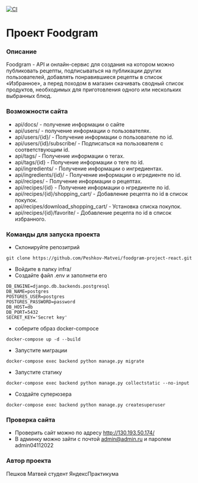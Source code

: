 [![CI](https://github.com/Peshkov-Matvei/foodgram-project-react/actions/workflows/foodgram_workflow.yml/badge.svg)](https://github.com/Peshkov-Matvei/foodgram-project-react/actions/workflows/foodgram_workflow.yml)
# Проект Foodgram
### Описание
Foodgram - API и онлайн-сервис для создания на котором можно публиковать рецепты, подписываться на публикации других пользователей, добавлять понравившиеся рецепты в список «Избранное», а перед походом в магазин скачивать сводный список продуктов, необходимых для приготовления одного или нескольких выбранных блюд.
### Возможности сайта
- api/docs/ - получение информации о сайте
- api/users/ - получение информации о пользователях.
- api/users/{id}/ - Получение информации о пользователе по id.
- api/users/{id}/subscribe/ - Подписаться на пользователя с соответствующим id.
- api/tags/ - Получение информации о тегах.
- api/tags/{id} - Получение информации о теге по id.
- api/ingredients/ - Получение информации о ингредиентах.
- api/ingredients/{id}/ - Получение информации о игредиенте по id.
- api/recipes/ - Получение информации о рецептах.
- api/recipes/{id} - Получение информации о нгредиенте по id.
- api/recipes/{id}/shopping_cart/ - Добавление рецепта по id в список покупок.
- api/recipes/download_shopping_cart/ - Установка списка покупок.
- api/recipes/{id}/favorite/ - Добавление рецепта по id в список избранного.
### Команды для запуска проекта
- Склонируйте репозитрий 
```
git clone https://github.com/Peshkov-Matvei/foodgram-project-react.git
```
- Войдите в папку infra/
- Создайте файл .env и заполнети его
```
DB_ENGINE=django.db.backends.postgresql
DB_NAME=postgres
POSTGRES_USER=postgres
POSTGRES_PASSWORD=password
DB_HOST=db
DB_PORT=5432
SECRET_KEY='Secret key'
```
- соберите образ docker-compoce
```
docker-compose up -d --build
```
- Запустите миграции
```
docker-compose exec backend python manage.py migrate
```
- Запустите статику
```
docker-compose exec backend python manage.py collectstatic --no-input
```
- Создайте суперюзера
```
docker-compose exec backend python manage.py createsuperuser
```
### Проверка сайта
- Проверить сайт можно по адресу http://130.193.50.174/
- В админку можно зайти с почтой admin@admin.ru и паролем admin04112022
### Автор проекта
Пешков Матвей студент ЯндексПрактикума
